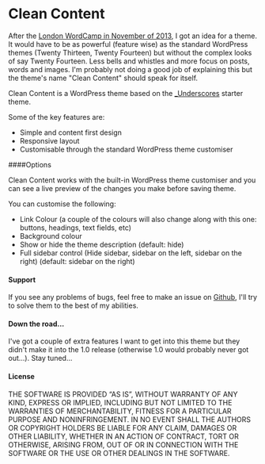 Clean Content
===

After the [London WordCamp in November of 2013](http://2013.london.wordcamp.org/), I got an idea for a theme. It would have to be as powerful (feature wise) as the standard WordPress themes (Twenty Thirteen, Twenty Fourteen) but without the complex looks of say Twenty Fourteen. Less bells and whistles and more focus on posts, words and images. I'm probably not doing a good job of explaining this but the theme's name "Clean Content" should speak for itself.

Clean Content is a WordPress theme based on the [_Underscores](http://underscores.me) starter theme.

Some of the key features are:

* Simple and content first design
* Responsive layout
* Customisable through the standard WordPress theme customiser


####Options

Clean Content works with the built-in WordPress theme customiser and you can see a live preview of the changes you make before saving theme. 

You can customise the following:

* Link Colour (a couple of the colours will also change along with this one: buttons, headings, text fields, etc)
* Background colour
* Show or hide the theme description (default: hide)
* Full sidebar control (Hide sidebar, sidebar on the left, sidebar on the right) (default: sidebar on the right)


#### Support

If you see any problems of bugs, feel free to make an issue on [Github](https://github.com/On-Edge/wp-clean-content), I'll try to solve them to the best of my abilities.

#### Down the road...

I've got a couple of extra features I want to get into this theme but they didn't make it into the 1.0 release (otherwise 1.0 would probably never got out...). Stay tuned...

#### License

THE SOFTWARE IS PROVIDED “AS IS”, WITHOUT WARRANTY OF ANY KIND, EXPRESS OR IMPLIED, INCLUDING BUT NOT LIMITED TO THE WARRANTIES OF MERCHANTABILITY, FITNESS FOR A PARTICULAR PURPOSE AND NONINFRINGEMENT. IN NO EVENT SHALL THE AUTHORS OR COPYRIGHT HOLDERS BE LIABLE FOR ANY CLAIM, DAMAGES OR OTHER LIABILITY, WHETHER IN AN ACTION OF CONTRACT, TORT OR OTHERWISE, ARISING FROM, OUT OF OR IN CONNECTION WITH THE SOFTWARE OR THE USE OR OTHER DEALINGS IN THE SOFTWARE.
